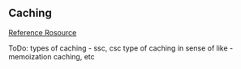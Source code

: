 ## Caching

[Reference Rosource](https://edgemesh.com/blog/difference-between-server-side-caching-and-client-side-caching-and-which-is-good-for-your-website)

ToDo:
types of caching - ssc, csc
type of caching in sense of like - memoization caching, etc

